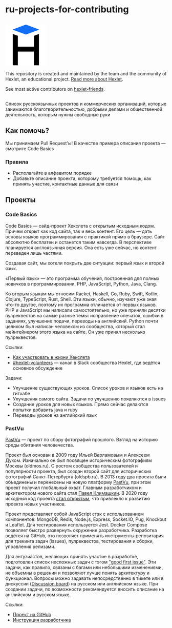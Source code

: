 # ru-projects-for-contributing

##

[![Hexlet Ltd. logo](https://raw.githubusercontent.com/Hexlet/assets/master/images/hexlet_logo128.png)](https://hexlet.io/?utm_source=github&utm_medium=link&utm_campaign=ru-projects-for-contributing)

This repository is created and maintained by the team and the community of Hexlet, an educational project. [Read more about Hexlet](https://hexlet.io/?utm_source=github&utm_medium=link&utm_campaign=ru-projects-for-contributing).

See most active contributors on [hexlet-friends](https://friends.hexlet.io/).

##

Список русскоязычных проектов и коммерческих организаций, которые занимаются благотворительностью, добрыми делами и общественной деятельность, которым нужны свободные руки
## Как помочь?

Мы принимаем Pull Request'ы! В качестве примера описания проекта — смотрите Code Basics

### Правила

* Располагайте в алфавитом порядке
* Добавьте описание проекта, которому требуется помощь, как принять участие, контактные данные для связи

## Проекты

### Code Basics

Code Basics — сайд-проект Хекслета с открытым исходным кодом. Причем открыт как код сайта, так и весь контент. Его цель — дать основы языков программирования с практикой прямо в браузере. Сайт абсолютно бесплатен и останется таким навсегда. В перспективе планируется англоязычная версия. Она есть уже сейчас, но контент переведен лишь частями.

Создавая сайт, мы хотели покрыть две ситуации: первый язык и второй язык.

«Первый язык» — это программа обучения, построенная для полных новичков в программировании. PHP, JavaScript, Python, Java, Clang.

Ко вторым языкам мы относим Racket, Haskell, Go, Ruby, Swift, Kotlin, Clojure, TypeScript, Rust, Shell. Эти языки, обычно, изучают уже зная что-то другое, поэтому их программа отличается от первых языков.
PHP и JavaScript мы написали самостоятельно, но уже приняли десятки пулреквестов на самые разные темы: исправление опечаток, ошибки в заданиях, улучшение подачи, переводы на английский. Python почти целиком был написан человеком из сообщества, который стал мейнтейнером этого языка на сайте. Он уже принял несколько пулреквестов.

Ссылки:

* [Как участвовать в жизни Хекслета](https://guides.hexlet.io/how-to-be-a-helpful-for-the-hexlet-community)
* [#hexlet-volunteers](https://hexlet-ru.slack.com/archives/C0LN151B4) — канал в Slack сообщества Hexlet, где ведётся основное обсуждение

Задачи:

* Улучшение существующих уроков. Список уроков и языков есть на гитхабе
* Улучшения самого сайта. Задачи по улучшению появляются в issues
* Создание уроков для новых языков. Прямо сейчас делаются попытки добавить java и ruby
* Переводы уроков на английский язык

### PastVu

[PastVu](https://pastvu.com/) — проект по сбору фотографий прошлого. Взгляд на историю среды обитания человечества.

Проект был основан в 2009 году Ильей Варламовым и Алексеем Дуком. Изначально он был посвящен историческим фотографиям Москвы (oldmos.ru). С ростом сообщества пользователей и популярности проекта, был создан второй сайт для исторических фотографий Санкт-Петербурга (oldspb.ru). В 2013 году два проекта были объединены и перенесены на новую платформу [PastVu](https://pastvu.com/), при этом проект получил глобальный охват. Главным разработчиком и архитектором нового сайта стал [Павел Климашкин](https://github.com/klimashkin). В 2020 году исходный код проекта [стал открытым](https://pastvu.com/news/149), что привлекло к развитию проекта новых участников.

Проект предcтавляет собой JavaScript стэк с использованием компонентов: MongoDB, Redis, Node.js, Express, Socket.IO, Pug, Knockout и Leaflet. Для тестирования используется Jest. Docker Compose позволяет быстро развернуть окружение разработчика. Разработка ведётся на GitHub, это позволяет применять инструменты репозитария для трекинга задач (issues), пулреквестов, тестирования и сборки, управления релизами.

Для энтузиастов, желающих принять участие в разработке, подготовлен список несложных задач с тэгом ["good first issue"](https://github.com/PastVu/pastvu/issues?q=is%3Aissue+is%3Aopen+label%3A%22good+first+issue%22). Эти задачи, как правило, связаны с багами или небольшими изменениями, не объемны в решении и позволяют лучше понять архитектуру и функционал. Вопросы можно задавать непосредственно в тикете или в дискуссии ([Discussion board](https://github.com/PastVu/pastvu/discussions)) на русском или английском языке. При создании задачи, по возможности рекомендуется вносить описание на английском и русском языке.

Ссылки:
* [Проект на GitHub](https://github.com/PastVu/pastvu)
* [Инструкция разработчика](https://github.com/PastVu/pastvu/blob/master/CONTRIBUTING.md)
